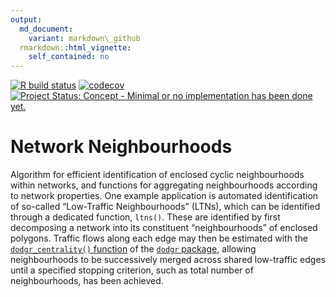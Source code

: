 ```yaml
---
output:
  md_document:
    variant: markdown\_github
  rmarkdown::html_vignette:
    self_contained: no
---
```


<!-- README.md is generated from README.Rmd. Please edit that file -->
<!-- badges: start -->

[![R build
status](https://github.com/ATFutures-labs/neighbourhoods/workflows/R-CMD-check/badge.svg)](https://github.com/ATFutures-labs/neighbourhoods/actions)
[![codecov](https://codecov.io/gh/ATFutures-labs/neighbourhoods/branch/master/graph/badge.svg)](https://codecov.io/gh/ATFutures-labs/neighbourhoods)
[![Project Status: Concept - Minimal or no implementation has been done
yet.](http://www.repostatus.org/badges/0.1.0/concept.svg)](http://www.repostatus.org/#concept)
<!-- badges: end -->

# Network Neighbourhoods

Algorithm for efficient identification of enclosed cyclic neighbourhoods
within networks, and functions for aggregating neighbourhoods according
to network properties. One example application is automated
identification of so-called “Low-Traffic Neighbourhoods” (LTNs), which
can be identified through a dedicated function, `ltns()`. These are
identified by first decomposing a network into its constituent
“neighbourhoods” of enclosed polygons. Traffic flows along each edge may
then be estimated with the [`dodgr_centrality()`
function](https://atfutures.github.io/dodgr/reference/dodgr_centrality.html)
of the [`dodgr` package](https://atfutures.github.io/dodgr), allowing
neighbourhoods to be successively merged across shared low-traffic edges
until a specified stopping criterion, such as total number of
neighbourhoods, has been achieved.
